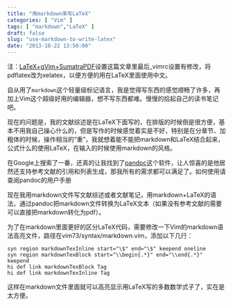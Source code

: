 ```yaml
---
title: "用markdown来写LaTeX"
categories: [ "Vim" ]
tags: [ "markdown","LaTeX" ]
draft: false
slug: "use-markdown-to-write-latex"
date: "2013-10-22 13:50:00"
---
```


注：[LaTeX+gVim+SumatraPDF](http://laoyang945.github.com/latex-gvim-sumatrapdf-setting/)设置这篇文章里最后_vimrc设置有修改，将pdflatex改为xelatex，以便方便的用在LaTeX里面使用中文。

自从用了`markdown`这个轻量级标记语言，我是觉得写东西的感觉顺畅了许多，再加上Vim这个超级好用的编辑器，想不写东西都难。慢慢的拾起自己的读书笔记吧。


<!--more-->


现在的问题是，我的文献综述是在LaTeX下面写的，在排版的时候倒是很方便，基本不用我自己操心什么的，但是写作的时候感觉着实是不好，特别是在分章节、加粗体的时候，操作相当的“重”，我就想着能不能把markdown和LaTeX结合起来，公式什么的使用LaTeX，在输入的时候使用markdown的风格。

在Google上搜索了一番，还真的让我找到了[pandoc](http://johnmacfarlane.net/pandoc/)这个软件，让人惊喜的是他居然还支持参考文献的引用和列表生成，那我所有的需求都可以满足了。如何使用请查阅pandoc的用户手册

现在我用markdown文件写文献综述或者文献笔记，用markdown+LaTeX的语法，通过pandoc把markdown文件转换为LaTeX文本（如果没有参考文献的需要可以直接把markdown转化为pdf）。

为了在markdown里面更好的区分LaTeX代码，需要修改一下Vim的markdown语法高亮文件，路径在vim73/syntax/markdown.vim，添加以下几行：

    syn region markdownTexInline start="\$" end="\$" keepend oneline
    syn region markdownTexBlock start="\\begin{.*}" end="\\end{.*}" keepend 
    hi def link markdownTexBlock Tag
    hi def link markdownTexInline Tag

这样在markdown文件里面就可以高亮显示用LaTeX写的多数数学式子了，实在是太方便。
